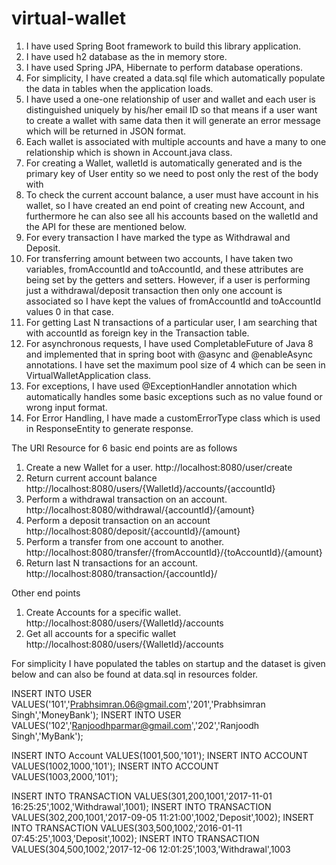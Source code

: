 # virtual-wallet
1.	I have used Spring Boot framework to build this library application.
2.	I have used h2 database as the in memory store.
3.	I have used Spring JPA, Hibernate to perform database operations.
4.	For simplicity, I have created a data.sql file which automatically populate the data in tables when the application loads.
5.	I have used a one-one relationship of user and wallet and each user is distinguished uniquely by his/her email ID so that means if a user want to create a wallet with same data then it will generate an error message which will be returned in JSON format.
6.	Each wallet is associated with multiple accounts and have a many to one relationship which is shown in Account.java class.
7.	For creating a Wallet, walletId is automatically generated and is the primary key of User entity so we need to post only the rest of the body with 
8.	To check the current account balance, a user must have account in his wallet, so I have created an end point of creating new Account, and furthermore he can also see all his accounts based on the walletId and the API for these are mentioned below.
9.	For every transaction I have marked the type as Withdrawal and Deposit.
10.	For transferring amount between two accounts, I have taken two variables, fromAccountId and toAccountId, and these attributes are being set by the getters and setters. However, if a user is performing just a withdrawal/deposit transaction then only one account is associated so I have kept the values of  fromAccountId and toAccountId  values 0 in that case. 
11.	For getting Last N transactions of a particular user, I am searching that with accountId as foreign key in the Transaction table.
12.	For asynchronous requests, I have used CompletableFuture of Java 8 and implemented that in spring boot with @async and @enableAsync annotations. I have set the maximum pool size of 4 which can be seen in VirtualWalletApplication class. 
13.	For exceptions, I have used @ExceptionHandler annotation which automatically handles some basic exceptions such as no value found or wrong input format.
14.	For Error Handling, I have made a customErrorType class which is used in ResponseEntity to generate response.
 
The URI Resource for 6 basic end points are as follows
1.	Create a new Wallet for a user.
http://localhost:8080/user/create
2.	Return current account balance
http://localhost:8080/users/{WalletId}/accounts/{accountId}
3.	Perform a withdrawal transaction on an account.
http://localhost:8080/withdrawal/{accountId}/{amount}
4.	Perform a deposit transaction on an account
       http://localhost:8080/deposit/{accountId}/{amount}
5.	Perform a transfer from one account to another.
       http://localhost:8080/transfer/{fromAccountId}/{toAccountId}/{amount}
6.	Return last N transactions for an account.
http://localhost:8080/transaction/{accountId}/


Other end points
1.	Create Accounts for a specific wallet.
http://localhost:8080/users/{WalletId}/accounts
2.	Get all accounts for a specific wallet
http://localhost:8080/users/{WalletId}/accounts



For simplicity I have populated the tables on startup and the dataset is given below and can also be found at data.sql in resources folder.

INSERT INTO USER VALUES('101','Prabhsimran.06@gmail.com','201','Prabhsimran Singh','MoneyBank');
INSERT INTO USER VALUES('102','Ranjoodhparmar@gmail.com','202','Ranjoodh Singh','MyBank');

INSERT INTO Account VALUES(1001,500,'101');
INSERT INTO ACCOUNT VALUES(1002,1000,'101');
INSERT INTO ACCOUNT VALUES(1003,2000,'101');

INSERT INTO TRANSACTION VALUES(301,200,1001,'2017-11-01 16:25:25',1002,'Withdrawal',1001);
INSERT INTO TRANSACTION VALUES(302,200,1001,'2017-09-05 11:21:00',1002,'Deposit',1002);
INSERT INTO TRANSACTION VALUES(303,500,1002,'2016-01-11 07:45:25',1003,'Deposit',1002);
INSERT INTO TRANSACTION VALUES(304,500,1002,'2017-12-06 12:01:25',1003,'Withdrawal',1003
